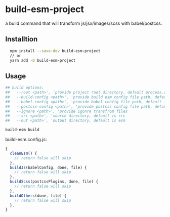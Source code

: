 # build-esm-project

a build command that will transform js/jsx/images/scss with babel/postcss.

## Installtion

```bash
  npm install --save-dev build-esm-project
  // or 
  yarn add -D build-esm-project
```

## Usage

```bash
## build options:
##   --root <path>', 'provide project root directory, default process.cwd()
##   --build-config <path>', 'provide build esm config file path, default is process.cwd()/build-esm.config.js
##   --babel-config <path>', 'provide babel config file path, default is process.cwd()/babel.config.js
##   --postcss-config <path>', 'provide postcss config file path, default is process.cwd()/postcss.config.js
##   --ignore <path>', 'provide igonre transfrom files
##   --src <path>', 'source directory, default is src
##   --out <path>', 'output directory, default is esm

build-esm build
```

build-esm.config.js: 
```js
{
  cleanEsm() {
    // return false will skip
  },
  buildJs(babelConfig, done, file) {
    // return false will skip
  },
  buildScss(postcssPlugins, done, file) {
    // return false will skip
  },
  buildOthers(done, file) {
    // return false will skip
  },
}
```


